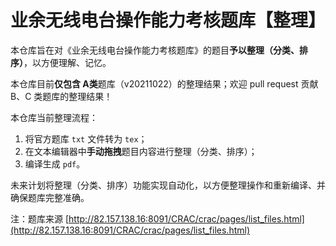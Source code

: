 

# 业余无线电台操作能力考核题库【整理】



本仓库旨在对《业余无线电台操作能力考核题库》的题目**予以整理（分类、排序）**，以方便理解、记忆。



本仓库目前**仅包含 A类**题库（v20211022）的整理结果；欢迎 pull request 贡献 B、C 类题库的整理结果！



本仓库当前整理流程：

1. 将官方题库 `txt` 文件转为 `tex`；
2. 在文本编辑器中**手动拖拽**题目内容进行整理（分类、排序）；
3. 编译生成 `pdf`。

未来计划将整理（分类、排序）功能实现自动化，以方便整理操作和重新编译、并确保题库完整准确。



注：题库来源 [http://82.157.138.16:8091/CRAC/crac/pages/list_files.html](http://82.157.138.16:8091/CRAC/crac/pages/list_files.html)



